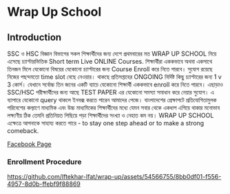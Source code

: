 # Wrap Up School

## Introduction

SSC ও HSC বিজ্ঞান বিভাগের সকল শিক্ষার্থীদের জন্য দেশে প্রথমবারের মত WRAP UP SCHOOL নিয়ে এসেছে চ্যাপ্টারভিত্তিক Short term Live ONLINE Courses.
শিক্ষার্থীরা এককভাবে অথবা একসাথে তিনজন মিলে যেকোনো বিষয়ের যেকোনো চ্যাপ্টারের জন্য Course Enroll করে নিতে পারবে। সুযোগ রয়েছে নিজের পছন্দমতো time slot বেছে নেওয়ার। থাকছে প্রতিসপ্তাহের ONGOING নির্দিষ্ট কিছু চ্যাপ্টারের জন্য 1 v 3 কোর্স। যেখানে সর্বোচ্চ তিন জনের একটি ব্যাচে যেকোনো শিক্ষার্থী এককভাবে enroll করে নিতে পারবে। এছাড়াও SSC/HSC পরীক্ষার্থীদের জন্য আছে TEST PAPER এর যেকোনো সমস্যা সমাধান করে নেয়ার সুযোগ। এ ব্যাপারে যেকোনো query থাকলে ইনবক্স করতে পারেন আমাদের পেজে।
বাংলাদেশের প্রেক্ষাপটে প্রতিযোগিতামুলক পরিবেশের কল্যাণে মাধ্যমিক এবং উচ্চ মাধ্যমিকের শিক্ষার্থীদের মধ্যে যেমন সবার থেকে একধাপ এগিয়ে থাকার মনোভাব লক্ষ্যণীয় ঠিক তেমনি প্রতিনিয়ত পিছিয়ে পড়া শিক্ষার্থীদের সংখ্যা ও নেহাত কম নয়। WRAP UP SCHOOL এক্ষেত্রে আপনাকে সাহায্য করতে পারে -
to stay one step ahead or to make a strong comeback.

[Facebook Page](https://www.facebook.com/wrapupschool)

### Enrollment Procedure

https://github.com/Iftekhar-Ifat/wrap-up/assets/54566755/8bb0df01-f556-4957-8d0b-ffebf9f88869
